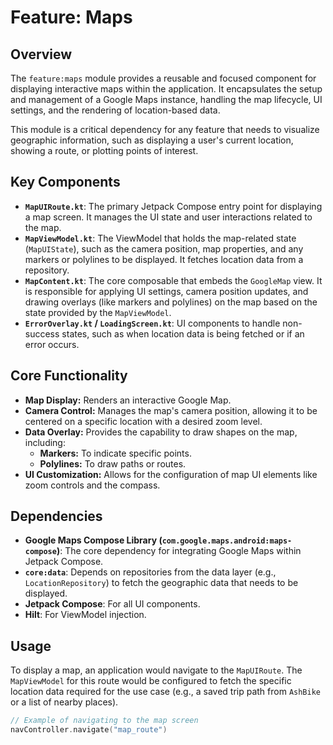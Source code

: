 # Feature: Maps

## Overview

The `feature:maps` module provides a reusable and focused component for displaying interactive maps within the application. It encapsulates the setup and management of a Google Maps instance, handling the map lifecycle, UI settings, and the rendering of location-based data.

This module is a critical dependency for any feature that needs to visualize geographic information, such as displaying a user's current location, showing a route, or plotting points of interest.

## Key Components

-   **`MapUIRoute.kt`**: The primary Jetpack Compose entry point for displaying a map screen. It manages the UI state and user interactions related to the map.
-   **`MapViewModel.kt`**: The ViewModel that holds the map-related state (`MapUIState`), such as the camera position, map properties, and any markers or polylines to be displayed. It fetches location data from a repository.
-   **`MapContent.kt`**: The core composable that embeds the `GoogleMap` view. It is responsible for applying UI settings, camera position updates, and drawing overlays (like markers and polylines) on the map based on the state provided by the `MapViewModel`.
-   **`ErrorOverlay.kt` / `LoadingScreen.kt`**: UI components to handle non-success states, such as when location data is being fetched or if an error occurs.

## Core Functionality

-   **Map Display:** Renders an interactive Google Map.
-   **Camera Control:** Manages the map's camera position, allowing it to be centered on a specific location with a desired zoom level.
-   **Data Overlay:** Provides the capability to draw shapes on the map, including:
    -   **Markers:** To indicate specific points.
    -   **Polylines:** To draw paths or routes.
-   **UI Customization:** Allows for the configuration of map UI elements like zoom controls and the compass.

## Dependencies

-   **Google Maps Compose Library (`com.google.maps.android:maps-compose`)**: The core dependency for integrating Google Maps within Jetpack Compose.
-   **`core:data`**: Depends on repositories from the data layer (e.g., `LocationRepository`) to fetch the geographic data that needs to be displayed.
-   **Jetpack Compose**: For all UI components.
-   **Hilt**: For ViewModel injection.

## Usage

To display a map, an application would navigate to the `MapUIRoute`. The `MapViewModel` for this route would be configured to fetch the specific location data required for the use case (e.g., a saved trip path from `AshBike` or a list of nearby places).

```kotlin
// Example of navigating to the map screen
navController.navigate("map_route")
